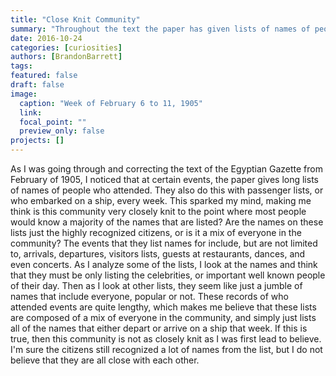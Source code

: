 ```yaml
---
title: "Close Knit Community"
summary: "Throughout the text the paper has given lists of names of people who attended certain events.  How close knit was the 1905 community?"
date: 2016-10-24
categories: [curiosities]
authors: [BrandonBarrett]
tags:
featured: false
draft: false
image:
  caption: "Week of February 6 to 11, 1905"
  link:
  focal_point: ""
  preview_only: false
projects: []
---
```

As I was going through and correcting the text of the Egyptian Gazette from February of 1905, I noticed that at certain events, the paper gives long lists of names of people who attended. They also do this with passenger lists, or who embarked on a ship, every week. This sparked my mind, making me think is this community very closely knit to the point where most people would know a majority of the names that are listed? Are the names on these lists just the highly recognized citizens, or is it a mix of everyone in the community? The events that they list names for include, but are not limited to, arrivals, departures, visitors lists, guests at restaurants, dances, and even concerts. As I analyze some of the lists, I look at the names and think that they must be only listing the celebrities, or important well known people of their day.  Then as I look at other lists, they seem like just a jumble of names that include everyone, popular or not. These records of who attended events are quite lengthy, which makes me believe that these lists are composed of a mix of everyone in the community, and simply just lists all of the names that either depart or arrive on a ship that week. If this is true, then this community is not as closely knit as I was first lead to believe. I'm sure the citizens still recognized a lot of names from the list, but I do not believe that they are all close with each other.

